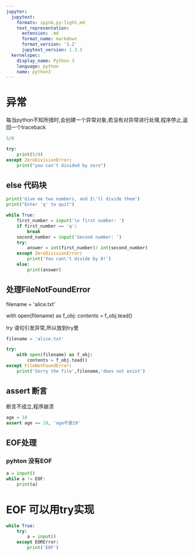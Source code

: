 ```yaml
---
jupyter:
  jupytext:
    formats: ipynb,py:light,md
    text_representation:
      extension: .md
      format_name: markdown
      format_version: '1.2'
      jupytext_version: 1.3.3
  kernelspec:
    display_name: Python 3
    language: python
    name: python3
---
```


# 异常 
每当python不知所措时,会创建一个异常对象,若没有对异常进行处理,程序停止,返回一个traceback

```python
5/0
```

```python
try:
    print(5/0)
except ZeroDivisionError:
    print("you can't divided by zero")
```

## else 代码块

```python
print('Give me two numbers, and I\'ll divide them')
print("Enter 'q' to quit")

while True:
    first_number = input('\n first number: ')
    if first_number == 'q':
        break
    second_number = input('Second number: ')
    try:
        answer = int(first_number)/ int(second_number)
    except ZeroDivisionError:
        print('You can\'t divide by 0!')
    else:
        print(answer)
```

## 处理FileNotFoundError


 filename = 'alice.txt'

with open(filename) as f_obj:
    contents = f_obj.tead()


try 语句引发异常,所以放到try里

```python
filename = 'alice.txt'

try:
    with open(filename) as f_obj:
        contents = f_obj.tead()
except FileNotFoundError:
    print('Sorry the file',filename,'does not exist')
```

## assert 断言
断言不成立,程序崩溃

```python
age = 18
assert age == 19, 'age不是19'
```

## EOF处理


### pyhton 没有EOF

```python
a = input()
while a != EOF:
    print(a)
```

<!-- #region -->
# EOF 可以用try实现
```python
while True:
    try:
        a = input()
    except EORError:
        print('EOF')
```
<!-- #endregion -->

```python

```
